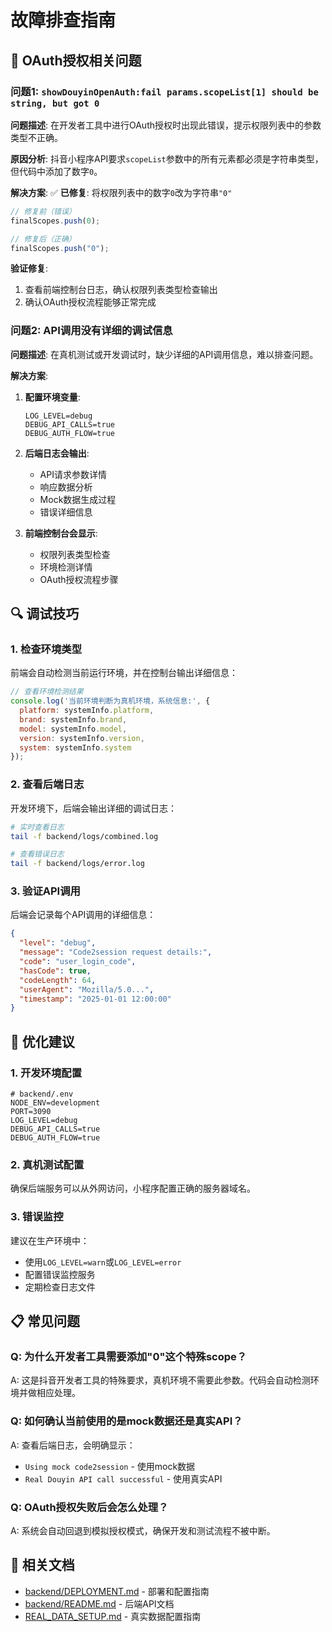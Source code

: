 # 故障排查指南

## 🐛 OAuth授权相关问题

### 问题1: `showDouyinOpenAuth:fail params.scopeList[1] should be string, but got 0`

**问题描述**: 
在开发者工具中进行OAuth授权时出现此错误，提示权限列表中的参数类型不正确。

**原因分析**:
抖音小程序API要求`scopeList`参数中的所有元素都必须是字符串类型，但代码中添加了数字`0`。

**解决方案**:
✅ **已修复**: 将权限列表中的数字`0`改为字符串`"0"`

```javascript
// 修复前（错误）
finalScopes.push(0);

// 修复后（正确）
finalScopes.push("0");
```

**验证修复**:
1. 查看前端控制台日志，确认权限列表类型检查输出
2. 确认OAuth授权流程能够正常完成

### 问题2: API调用没有详细的调试信息

**问题描述**:
在真机测试或开发调试时，缺少详细的API调用信息，难以排查问题。

**解决方案**:
1. **配置环境变量**:
   ```env
   LOG_LEVEL=debug
   DEBUG_API_CALLS=true
   DEBUG_AUTH_FLOW=true
   ```

2. **后端日志会输出**:
   - API请求参数详情
   - 响应数据分析
   - Mock数据生成过程
   - 错误详细信息

3. **前端控制台会显示**:
   - 权限列表类型检查
   - 环境检测详情
   - OAuth授权流程步骤

## 🔍 调试技巧

### 1. 检查环境类型

前端会自动检测当前运行环境，并在控制台输出详细信息：

```javascript
// 查看环境检测结果
console.log('当前环境判断为真机环境，系统信息:', {
  platform: systemInfo.platform,
  brand: systemInfo.brand,
  model: systemInfo.model,
  version: systemInfo.version,
  system: systemInfo.system
});
```

### 2. 查看后端日志

开发环境下，后端会输出详细的调试日志：

```bash
# 实时查看日志
tail -f backend/logs/combined.log

# 查看错误日志
tail -f backend/logs/error.log
```

### 3. 验证API调用

后端会记录每个API调用的详细信息：

```json
{
  "level": "debug",
  "message": "Code2session request details:",
  "code": "user_login_code",
  "hasCode": true,
  "codeLength": 64,
  "userAgent": "Mozilla/5.0...",
  "timestamp": "2025-01-01 12:00:00"
}
```

## 🚀 优化建议

### 1. 开发环境配置

```env
# backend/.env
NODE_ENV=development
PORT=3090
LOG_LEVEL=debug
DEBUG_API_CALLS=true
DEBUG_AUTH_FLOW=true
```

### 2. 真机测试配置

确保后端服务可以从外网访问，小程序配置正确的服务器域名。

### 3. 错误监控

建议在生产环境中：
- 使用`LOG_LEVEL=warn`或`LOG_LEVEL=error`
- 配置错误监控服务
- 定期检查日志文件

## 📋 常见问题

### Q: 为什么开发者工具需要添加"0"这个特殊scope？

A: 这是抖音开发者工具的特殊要求，真机环境不需要此参数。代码会自动检测环境并做相应处理。

### Q: 如何确认当前使用的是mock数据还是真实API？

A: 查看后端日志，会明确显示：
- `Using mock code2session` - 使用mock数据
- `Real Douyin API call successful` - 使用真实API

### Q: OAuth授权失败后会怎么处理？

A: 系统会自动回退到模拟授权模式，确保开发和测试流程不被中断。

## 🔗 相关文档

- [backend/DEPLOYMENT.md](backend/DEPLOYMENT.md) - 部署和配置指南
- [backend/README.md](backend/README.md) - 后端API文档
- [REAL_DATA_SETUP.md](REAL_DATA_SETUP.md) - 真实数据配置指南 